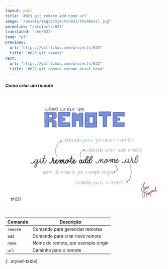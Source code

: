 ```yaml
---
layout: post
title: '#021 git remote add nome url'
image: "/assets/img/projects/021/thumbnail.jpg"
permalink: "/projects/021"
translated: "/en/021"
lang: "pt"
previous:
  url: "https://gitfichas.com/projects/020"
  title: "#020 git remote"
next:
  url: "https://gitfichas.com/projects/022"
  title: "#022 git remote rename atual novo"
---
```

##### Como criar um remote

<img alt="Use git remote add nome url para adicionar um novo remote no seu projeto" src="/assets/img/projects/021/full.jpg"><br><br>

| Comando | Descrição |
|---------|-------------|
| `remote` | Comando para gerenciar remotes |
| `add` | Comando para criar novo remote |
| `nome` | Nome do remote, por exemplo origin |
| `url` | Caminho para o remote |
{: .styled-table}
